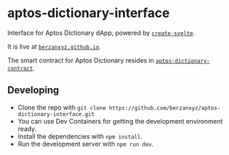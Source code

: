 # aptos-dictionary-interface

Interface for Aptos Dictionary dApp, powered by [`create-svelte`](https://github.com/sveltejs/kit/tree/master/packages/create-svelte).

It is live at [`berzanxyz.github.io`](https://berzanxyz.github.io/aptos-dictionary-interface).

The smart contract for Aptos Dictionary resides in [`aptos-dictionary-contract`](https://github.com/berzanxyz/aptos-dictionary-contract).

## Developing
- Clone the repo with `git clone https://github.com/berzanxyz/aptos-dictionary-interface.git`
- You can use Dev Containers for getting the development environment ready.
- Install the dependencies with `npm install`.
- Run the development server with `npm run dev`.

